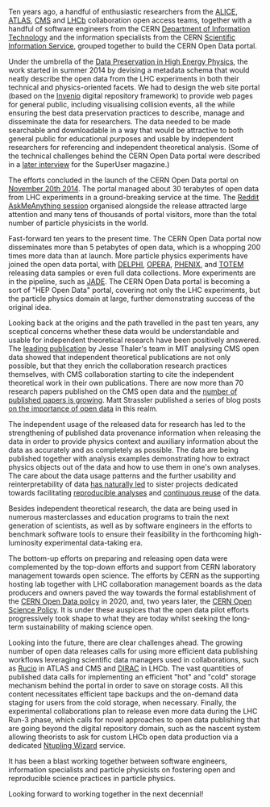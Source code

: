 Ten years ago, a handful of enthusiastic researchers from the
[ALICE](https://alice.cern), [ATLAS](https://atlas.cern/),
[CMS](https://cms.cern/) and [LHCb](https://lhcb.web.cern.ch/) collaboration
open access teams, together with a handful of software engineers from the CERN
[Department of Information
Technology](https://information-technology.web.cern.ch/) and the information
specialists from the CERN [Scientific Information
Service](https://sis.web.cern.ch/), grouped together to build the CERN Open
Data portal.

Under the umbrella of the [Data Preservation in High Energy
Physics](https://dphep.web.cern.ch/), the work started in summer 2014 by
devising a metadata schema that would neatly describe the open data from the
LHC experiments in both their technical and physics-oriented facets. We had to
design the web site portal (based on the
[Invenio](https://inveniosoftware.org/) digital repository framework) to
provide web pages for general public, including visualising collision events,
all the while ensuring the best data preservation practices to describe, manage
and disseminate the data for researchers. The data needed to be made searchable
and downloadable in a way that would be attractive to both general public for
educational purposes and usable by independent researchers for referencing and
independent theoretical analysis. (Some of the technical challenges behind the
CERN Open Data portal were described in a [later
interview](https://superuser.openinfra.org/articles/cern-open-data-portal/) for
the SuperUser magazine.)

The efforts concluded in the launch of the CERN Open Data portal on [November
20th
2014](https://home.web.cern.ch/news/news/accelerators/cern-makes-public-first-data-lhc-experiments).
The portal managed about 30 terabytes of open data from LHC experiments in a
ground-breaking service at the time. The [Reddit AskMeAnything
session](https://www.reddit.com/r/IAmA/comments/2nxwkb/a_few_days_ago_cern_launched_an_open_data_portal/)
organised alongside the release attracted large attention and many tens of
thousands of portal visitors, more than the total number of particle physicists
in the world.

Fast-forward ten years to the present time. The CERN Open Data portal now
disseminates more than 5 petabytes of open data, which is a whopping 200 times
more data than at launch. More particle physics experiments have joined the
open data portal, with [DELPHI](https://delphi-www.web.cern.ch/delphi-www/),
[OPERA](https://en.wikipedia.org/wiki/OPERA_experiment),
[PHENIX](https://www.phenix.bnl.gov/), and
[TOTEM](https://totem-experiment.web.cern.ch/) releasing data samples or even
full data collections. More experiments are in the pipeline, such as
[JADE](https://www.mpp.mpg.de/en/research/data-preservation/jade/). The CERN
Open Data portal is becoming a sort of "HEP Open Data" portal, covering not
only the LHC experiments, but the particle physics domain at large, further
demonstrating success of the original idea.

Looking back at the origins and the path travelled in the past ten years, any
sceptical concerns whether these data would be understandable and usable for
independent theoretical research have been positively answered. The [leading
publication](https://news.mit.edu/2017/first-open-access-data-large-collider-subatomic-particle-patterns-0929)
by Jesse Thaler's team in MIT analysing CMS open data showed that independent
theoretical publications are not only possible, but that they enrich the
collaboration research practices themselves, with CMS collaboration starting to
cite the independent theoretical work in their own publications. There are now
more than 70 research papers published on the CMS open data and the [number of
published papers is
growing](https://cms.cern/news/cms-celebrates-decade-open-data). Matt Strassler
published a series of blog posts [on the importance of open
data](https://profmattstrassler.com/2019/03/19/the-importance-and-challenges-of-open-data-at-the-large-hadron-collider/)
in this realm.

The independent usage of the released data for research has led to the
strengthening of published data provenance information when releasing the data
in order to provide physics context and auxiliary information about the data as
accurately and as completely as possible. The data are being published together
with analysis examples demonstrating how to extract physics objects out of the
data and how to use them in one's own analyses. The care about the data usage
patterns and the further usability and reinterpretability of data [has
naturally led](https://www.nature.com/articles/s41567-018-0342-2) to sister
projects dedicated towards facilitating [reproducible
analyses](https://www.reana.io) and [continuous
reuse](https://zenodo.org/records/10263204) of the data.

Besides independent theoretical research, the data are being used in numerous
masterclasses and education programs to train the next generation of
scientists, as well as by software engineers in the efforts to benchmark
software tools to ensure their feasibility in the forthcoming high-luminosity
experimental data-taking era.

The bottom-up efforts on preparing and releasing open data were complemented by
the top-down efforts and support from CERN laboratory management towards open
science. The efforts by CERN as the supporting hosting lab together with LHC
collaboration management boards as the data producers and owners paved the way
towards the formal establishment of the [CERN Open Data
policy](https://cds.cern.ch/record/2745133/files/CERN-OPEN-2020-013.pdf) in
2020, and, two years later, the [CERN Open Science
Policy](https://cds.cern.ch/record/2835057/files/CERN-OPEN-2022-013.pdf). It is
under these auspices that the open data pilot efforts progressively took shape
to what they are today whilst seeking the long-term sustainability of making
science open.

Looking into the future, there are clear challenges ahead. The growing number
of open data releases calls for using more efficient data publishing workflows
leveraging scientific data managers used in collaborations, such as
[Rucio](https://rucio.cern.ch/) in ATLAS and CMS and
[DIRAC](https://dirac.readthedocs.io/) in LHCb. The vast quantities of
published data calls for implementing an efficient "hot" and "cold" storage
mechanism behind the portal in order to save on storage costs. All this content
necessitates efficient tape backups and the on-demand data staging for users
from the cold storage, when necessary. Finally, the experimental collaborations
plan to release even more data during the LHC Run-3 phase, which calls for
novel approaches to open data publishing that are going beyond the digital
repository domain, such as the nascent system allowing theorists to ask for
custom LHCb open data production via a dedicated [Ntupling
Wizard](https://arxiv.org/pdf/2302.14235v2) service.

It has been a blast working together between software engineers, information
specialists and particle physicists on fostering open and reproducible science
practices in particle physics.

Looking forward to working together in the next decennial!
